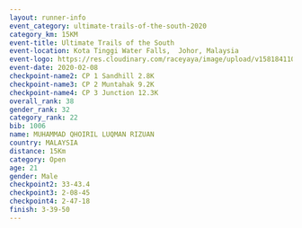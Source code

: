 ```yaml
--- 
layout: runner-info 
event_category: ultimate-trails-of-the-south-2020 
category_km: 15KM 
event-title: Ultimate Trails of the South 
event-location: Kota Tinggi Water Falls,  Johor, Malaysia 
event-logo: https://res.cloudinary.com/raceyaya/image/upload/v1581841103/logo/2020/ultimate-trails-2020_i93dfj.jpg 
event-date: 2020-02-08 
checkpoint-name2: CP 1 Sandhill 2.8K 
checkpoint-name3: CP 2 Muntahak 9.2K 
checkpoint-name4: CP 3 Junction 12.3K 
overall_rank: 38
gender_rank: 32
category_rank: 22
bib: 1006
name: MUHAMMAD QHOIRIL LUQMAN RIZUAN
country: MALAYSIA
distance: 15Km
category: Open
age: 21
gender: Male
checkpoint2: 33-43.4
checkpoint3: 2-08-45
checkpoint4: 2-47-18
finish: 3-39-50
--- 
```

